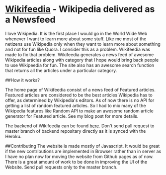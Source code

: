 # [Wikifeedia](http://vishnuks.com/wikifeedia) - Wikipedia delivered as a Newsfeed

I love Wikipedia. It is the first place I would go in the World Wide Web  whenever I want to learn more about some stuff. Like me most of the netizens use Wikipedia only when they want to learn more about something and not for fun like Quora. I consider this as a problem.  Wikifeedia was made to fix that problem. Wikifeedia generates a news feed of awesome Wikipedia articles along with category that I hope would bring back people to use Wikipeedia for fun. The site also has an awesome search function that returns all the articles under a particular category. 

##How it works?

The home page of Wikifeedia consist of a news feed of Featured articles. Featured articles are considered to be the best articles Wikipedia has to offer, as determined by Wikipedia's editors. As of now there is no API for getting a list of random featured articles. So I had to mix many of the Wikipedia features like Random API to make an awesome random article generator for Featured article. See my  blog post for more details. 

The backend of Wikifeedia can be found [here](https://github.com/hackerkid/Wikifeedia-Backend). Don't send pull request to master branch of backend repositary directly as it is synced with the Heroku. 


##Contributing
The website is made mostly of Javascript. It would be great if the new contributions are implemented in Browser rather than in server as I have no plan now for moving the website from Github pages as of now. There is a great amount of work to be done in improving the UI of the Website. Send pull requests only to the master branch. 


